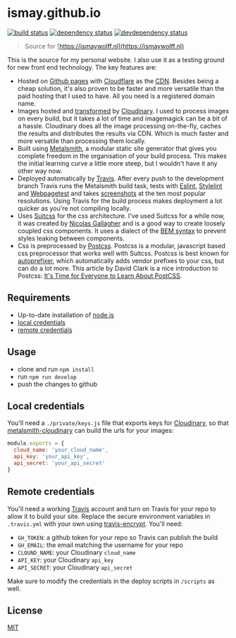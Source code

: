 # ismay.github.io
[![build status][build-badge]][build-url]
[![dependency status][dependency-badge]][dependency-url]
[![devdependency status][devdependency-badge]][devdependency-url]

> Source for [https://ismaywolff.nl](https://ismaywolff.nl)

This is the source for my personal website. I also use it as a testing ground for new front end technology. The key features are:

* Hosted on [Github pages](https://pages.github.com/) with [Cloudflare](https://www.cloudflare.com/) as the [CDN](https://en.wikipedia.org/wiki/Content_delivery_network). Besides being a cheap solution, it's also proven to be faster and more versatile than the paid hosting that I used to have. All you need is a registered domain name.
* Images hosted and [transformed](http://cloudinary.com/documentation/image_transformations) by [Cloudinary](http://cloudinary.com/). I used to process images on every build, but it takes a lot of time and imagemagick can be a bit of a hassle. Cloudinary does all the image processing on-the-fly, caches the results and distributes the results via CDN. Which is much faster and more versatile than processing them locally.
* Built using [Metalsmith](http://www.metalsmith.io/), a modular static site generator that gives you complete freedom in the organisation of your build process. This makes the initial learning curve a little more steep, but I wouldn't have it any other way now.
* Deployed automatically by [Travis](https://travis-ci.org/). After every push to the development branch Travis runs the Metalsmith build task, tests with [Eslint](http://eslint.org/), [Stylelint](http://stylelint.io/) and [Webpagetest](http://www.webpagetest.org/) and takes [screenshots](https://github.com/sindresorhus/pageres) at the ten most popular resolutions. Using Travis for the build process makes deployment a lot quicker as you're not compiling locally.
* Uses [Suitcss](https://suitcss.github.io/) for the css architecture. I've used Suitcss for a while now, it was created by [Nicolas Gallagher](http://nicolasgallagher.com/) and is a good way to create loosely coupled css components. It uses a dialect of the [BEM syntax](http://csswizardry.com/2013/01/mindbemding-getting-your-head-round-bem-syntax/) to prevent styles leaking between components.
* Css is preprocessed by [Postcss](http://postcss.org/). Postcss is a modular, javascript based css preprocessor that works well with Suitcss. Postcss is best known for [autoprefixer](https://github.com/postcss/autoprefixer), which automatically adds vendor prefixes to your css, but can do a lot more. This article by David Clark is a nice introduction to Postcss: [It's Time for Everyone to Learn About PostCSS](http://davidtheclark.com/its-time-for-everyone-to-learn-about-postcss/).

## Requirements

* Up-to-date installation of [node.js](https://nodejs.org/en/)
* [local credentials](#local-credentials)
* [remote credentials](#remote-credentials)

## Usage

* clone and run `npm install`
* run `npm run develop`
* push the changes to github

## Local credentials

You'll need a `./private/keys.js` file that exports keys for [Cloudinary](http://cloudinary.com/), so that [metalsmith-cloudinary](https://github.com/superwolff/metalsmith-cloudinary) can build the urls for your images:

```javascript
module.exports = {
  cloud_name: 'your_cloud_name',
  api_key: 'your_api_key',
  api_secret: 'your_api_secret'
}
```

## Remote credentials

You'll need a working [Travis](https://travis-ci.org/) account and turn on Travis for your repo to allow it to build your site. Replace the secure environment variables in `.travis.yml` with your own using [travis-encrypt](https://www.npmjs.com/package/travis-encrypt). You'll need:

* `GH_TOKEN`: a github token for your repo so Travis can publish the build
* `GH_EMAIL`: the email matching the username for your repo
* `CLOUND_NAME`: your Cloudinary `cloud_name`
* `API_KEY`: your Cloudinary `api_key`
* `API_SECRET`: your Cloudinary `api_secret`

Make sure to modify the credentials in the deploy scripts in `/scripts` as well.

## License

[MIT](http://ismay.mit-license.org/)

[build-badge]: https://travis-ci.org/ismay/ismay.github.io.svg
[build-url]: https://travis-ci.org/ismay/ismay.github.io
[dependency-badge]: https://david-dm.org/ismay/ismay.github.io.svg
[dependency-url]: https://david-dm.org/ismay/ismay.github.io
[devdependency-badge]: https://david-dm.org/ismay/ismay.github.io/dev-status.svg
[devdependency-url]: https://david-dm.org/ismay/ismay.github.io#info=devDependencies

